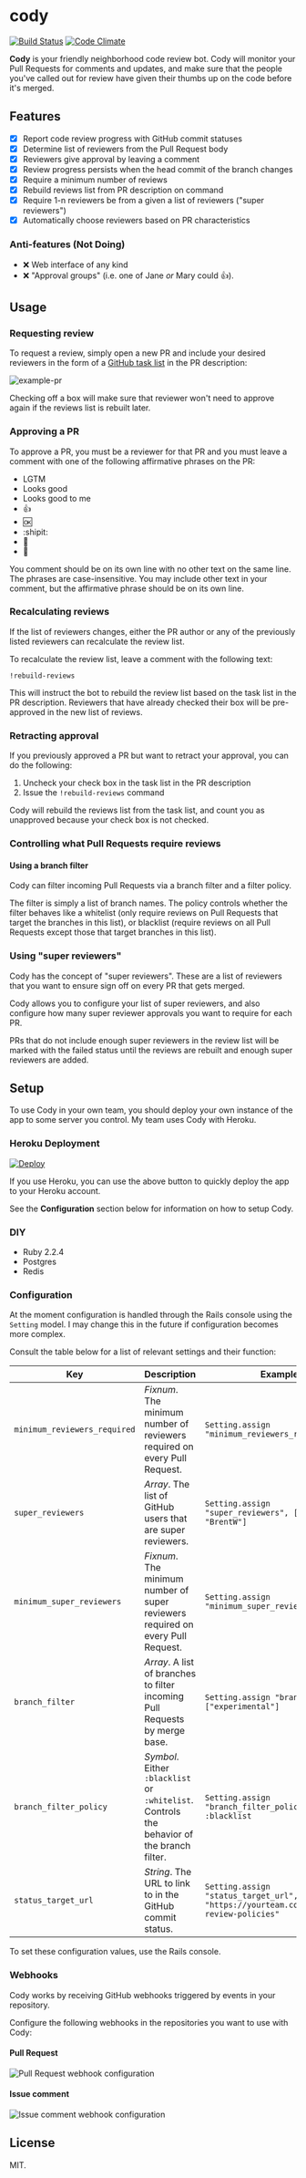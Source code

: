 # cody

[![Build Status](https://travis-ci.org/aergonaut/cody.svg?branch=master)](https://travis-ci.org/aergonaut/cody) [![Code Climate](https://codeclimate.com/github/aergonaut/cody/badges/gpa.svg)](https://codeclimate.com/github/aergonaut/cody)

**Cody** is your friendly neighborhood code review bot. Cody will monitor your
Pull Requests for comments and updates, and make sure that the people you've
called out for review have given their thumbs up on the code before it's merged.

## Features

- [x] Report code review progress with GitHub commit statuses
- [x] Determine list of reviewers from the Pull Request body
- [x] Reviewers give approval by leaving a comment
- [x] Review progress persists when the head commit of the branch changes
- [x] Require a minimum number of reviews
- [x] Rebuild reviews list from PR description on command
- [x] Require 1-n reviewers be from a given a list of reviewers ("super reviewers")
- [x] Automatically choose reviewers based on PR characteristics

### Anti-features (Not Doing)

* :x: Web interface of any kind
* :x: "Approval groups" (i.e. one of Jane _or_ Mary could :+1:).

## Usage

### Requesting review

To request a review, simply open a new PR and include your desired reviewers in
the form of a [GitHub task list][] in the PR description:

![example-pr](http://cl.ly/e9tF/example-pr.png)

[GitHub task list]: https://github.com/blog/1375%0A-task-lists-in-gfm-issues-pulls-comments

Checking off a box will make sure that reviewer won't need to approve again if
the reviews list is rebuilt later.

### Approving a PR

To approve a PR, you must be a reviewer for that PR and you must leave a comment
with one of the following affirmative phrases on the PR:

* LGTM
* Looks good
* Looks good to me
* :+1:
* :ok:
* :shipit:
* :rocket:
* :100:

You comment should be on its own line with no other text on the same line. The
phrases are case-insensitive. You may include other text in your comment, but
the affirmative phrase should be on its own line.

### Recalculating reviews

If the list of reviewers changes, either the PR author or any of the previously
listed reviewers can recalculate the review list.

To recalculate the review list, leave a comment with the following text:

```
!rebuild-reviews
```

This will instruct the bot to rebuild the review list based on the task list in
the PR description. Reviewers that have already checked their box will be pre-approved
in the new list of reviews.

### Retracting approval

If you previously approved a PR but want to retract your approval, you can do
the following:

1. Uncheck your check box in the task list in the PR description
2. Issue the `!rebuild-reviews` command

Cody will rebuild the reviews list from the task list, and count you as
unapproved because your check box is not checked.

### Controlling what Pull Requests require reviews

#### Using a branch filter

Cody can filter incoming Pull Requests via a branch filter and a filter policy.

The filter is simply a list of branch names. The policy controls whether the
filter behaves like a whitelist (only require reviews on Pull Requests that
target the branches in this list), or blacklist (require reviews on all Pull
Requests except those that target branches in this list).

### Using "super reviewers"

Cody has the concept of "super reviewers". These are a list of reviewers that
you want to ensure sign off on every PR that gets merged.

Cody allows you to configure your list of super reviewers, and also configure
how many super reviewer approvals you want to require for each PR.

PRs that do not include enough super reviewers in the review list will be marked
with the failed status until the reviews are rebuilt and enough super reviewers
are added.

## Setup

To use Cody in your own team, you should deploy your own instance of the app to
some server you control. My team uses Cody with Heroku.

### Heroku Deployment

[![Deploy](https://www.herokucdn.com/deploy/button.svg)](https://heroku.com/deploy)

If you use Heroku, you can use the above button to quickly deploy the app to
your Heroku account.

See the **Configuration** section below for information on how to setup Cody.

### DIY

* Ruby 2.2.4
* Postgres
* Redis

### Configuration

At the moment configuration is handled through the Rails console using the
`Setting` model. I may change this in the future if configuration becomes more
complex.

Consult the table below for a list of relevant settings and their function:

Key | Description | Example
----|-------------|--------
`minimum_reviewers_required` | *Fixnum*. The minimum number of reviewers required on every Pull Request. | `Setting.assign "minimum_reviewers_required", 2`
`super_reviewers` | *Array*. The list of GitHub users that are super reviewers. | `Setting.assign "super_reviewers", ["aergonaut", "BrentW"]`
`minimum_super_reviewers` | *Fixnum*. The minimum number of super reviewers required on every Pull Request. | `Setting.assign "minimum_super_reviewers", 1`
`branch_filter` | *Array*. A list of branches to filter incoming Pull Requests by merge base. | `Setting.assign "branch_filter", ["experimental"]`
`branch_filter_policy` | *Symbol*. Either `:blacklist` or `:whitelist`. Controls the behavior of the branch filter. | `Setting.assign "branch_filter_policy", :blacklist`
`status_target_url` | *String*. The URL to link to in the GitHub commit status. | `Setting.assign "status_target_url", "https://yourteam.com/wiki/code-review-policies"`

To set these configuration values, use the Rails console.

### Webhooks

Cody works by receiving GitHub webhooks triggered by events in your repository.

Configure the following webhooks in the repositories you want to use with Cody:

#### Pull Request

![Pull Request webhook configuration](http://cl.ly/ekoQ/pull_request_webhook.png)

#### Issue comment

![Issue comment webhook configuration](http://cl.ly/em7e/issue_comment_webhook.png)

## License

MIT.

